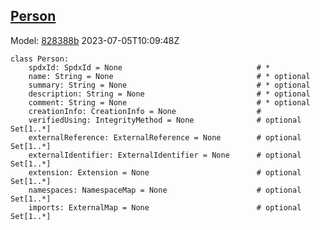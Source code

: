 ## [Person](https://github.com/spdx/spdx-3-model/blob/main/model/Core/Classes/Person.md)
Model: [828388b](https://github.com/spdx/spdx-3-model/commit/828388b98c2374f1af6b760ab87fee0d4a11e3f4) 2023-07-05T10:09:48Z
```
class Person:
    spdxId: SpdxId = None                              # * 
    name: String = None                                # * optional 
    summary: String = None                             # * optional 
    description: String = None                         # * optional 
    comment: String = None                             # * optional 
    creationInfo: CreationInfo = None                  # 
    verifiedUsing: IntegrityMethod = None              # optional Set[1..*]
    externalReference: ExternalReference = None        # optional Set[1..*]
    externalIdentifier: ExternalIdentifier = None      # optional Set[1..*]
    extension: Extension = None                        # optional Set[1..*]
    namespaces: NamespaceMap = None                    # optional Set[1..*]
    imports: ExternalMap = None                        # optional Set[1..*]
```
